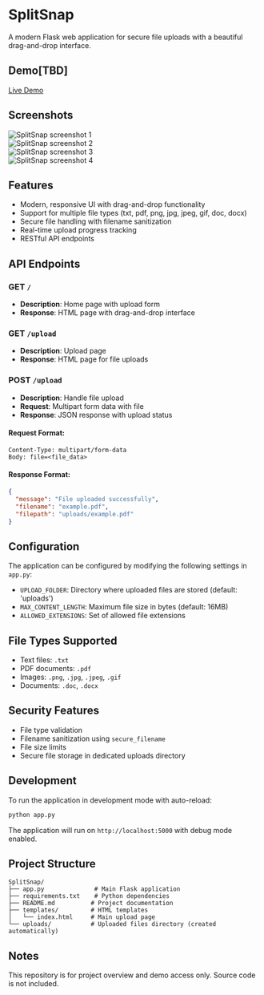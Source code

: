 # SplitSnap

A modern Flask web application for secure file uploads with a beautiful drag-and-drop interface.

## Demo[TBD]

[Live Demo]()

## Screenshots

![SplitSnap screenshot 1](https://github.com/rain766/portfolio-assets/blob/main/SplitSnap2025/SplitSnap2025_1.png?raw=true)  
![SplitSnap screenshot 2](https://github.com/rain766/portfolio-assets/blob/main/SplitSnap2025/SplitSnap2025_2.png?raw=true)  
![SplitSnap screenshot 3](https://github.com/rain766/portfolio-assets/blob/main/SplitSnap2025/SplitSnap2025_3.png?raw=true)  
![SplitSnap screenshot 4](https://github.com/rain766/portfolio-assets/blob/main/SplitSnap2025/SplitSnap2025_4.png?raw=true)

## Features

- Modern, responsive UI with drag-and-drop functionality
- Support for multiple file types (txt, pdf, png, jpg, jpeg, gif, doc, docx)
- Secure file handling with filename sanitization
- Real-time upload progress tracking
- RESTful API endpoints

## API Endpoints

### GET `/`

- **Description**: Home page with upload form
- **Response**: HTML page with drag-and-drop interface

### GET `/upload`

- **Description**: Upload page
- **Response**: HTML page for file uploads

### POST `/upload`

- **Description**: Handle file upload
- **Request**: Multipart form data with file
- **Response**: JSON response with upload status

#### Request Format:

```
Content-Type: multipart/form-data
Body: file=<file_data>
```

#### Response Format:

```json
{
  "message": "File uploaded successfully",
  "filename": "example.pdf",
  "filepath": "uploads/example.pdf"
}
```

## Configuration

The application can be configured by modifying the following settings in `app.py`:

- `UPLOAD_FOLDER`: Directory where uploaded files are stored (default: 'uploads')
- `MAX_CONTENT_LENGTH`: Maximum file size in bytes (default: 16MB)
- `ALLOWED_EXTENSIONS`: Set of allowed file extensions

## File Types Supported

- Text files: `.txt`
- PDF documents: `.pdf`
- Images: `.png`, `.jpg`, `.jpeg`, `.gif`
- Documents: `.doc`, `.docx`

## Security Features

- File type validation
- Filename sanitization using `secure_filename`
- File size limits
- Secure file storage in dedicated uploads directory

## Development

To run the application in development mode with auto-reload:

```bash
python app.py
```

The application will run on `http://localhost:5000` with debug mode enabled.

## Project Structure

```
SplitSnap/
├── app.py              # Main Flask application
├── requirements.txt    # Python dependencies
├── README.md          # Project documentation
├── templates/         # HTML templates
│   └── index.html     # Main upload page
└── uploads/           # Uploaded files directory (created automatically)
```

## Notes

This repository is for project overview and demo access only. Source code is not included.
